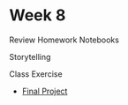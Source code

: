 
# Week 8

Review Homework Notebooks

Storytelling

Class Exercise

* [Final Project](FinalProject.md)
